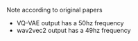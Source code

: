 Note according to original papers

- VQ-VAE output has a 50hz frequency
- wav2vec2 output has a 49hz frequency
